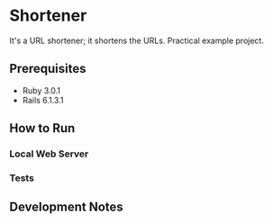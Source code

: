 # Shortener

It's a URL shortener; it shortens the URLs. Practical example project.

## Prerequisites
* Ruby 3.0.1
* Rails 6.1.3.1

## How to Run
### Local Web Server
### Tests

## Development Notes

